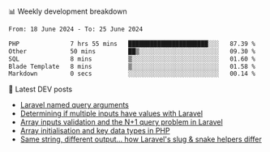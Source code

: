 📊 Weekly development breakdown
<!--START_SECTION:waka-->

```txt
From: 18 June 2024 - To: 25 June 2024

PHP              7 hrs 55 mins   ██████████████████████░░░   87.39 %
Other            50 mins         ██▒░░░░░░░░░░░░░░░░░░░░░░   09.30 %
SQL              8 mins          ▒░░░░░░░░░░░░░░░░░░░░░░░░   01.60 %
Blade Template   8 mins          ▒░░░░░░░░░░░░░░░░░░░░░░░░   01.58 %
Markdown         0 secs          ░░░░░░░░░░░░░░░░░░░░░░░░░   00.14 %
```

<!--END_SECTION:waka-->

📕 Latest DEV posts
<!-- BLOG-POST-LIST:START -->
- [Laravel named query arguments](https://dev.to/michaelvickersuk/laravel-named-query-arguments-28kd)
- [Determining if multiple inputs have values with Laravel](https://dev.to/michaelvickersuk/determining-if-multiple-inputs-have-values-with-laravel-km6)
- [Array inputs validation and the N+1 query problem in Laravel](https://dev.to/michaelvickersuk/array-inputs-validation-and-the-n1-query-problem-in-laravel-2agb)
- [Array initialisation and key data types in PHP](https://dev.to/michaelvickersuk/array-initialisation-and-key-data-types-in-php-1e5b)
- [Same string, different output... how Laravel&#39;s slug &amp; snake helpers differ](https://dev.to/michaelvickersuk/same-string-different-output-how-laravels-slug-snake-helpers-differ-1ccj)
<!-- BLOG-POST-LIST:END -->
